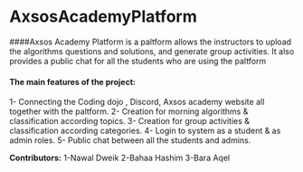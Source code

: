 # AxsosAcademyPlatform
####Axsos Academy Platform is a paltform allows the instructors to upload the algorithms questions and solutions, and generate group activities.
It also provides a public chat for all the students who are  using the paltform
#### The main features of the project:
1- Connecting the Coding dojo , Discord, Axsos academy website all together with the paltform.
2- Creation for morning algorithms & classification according topics.
3- Creation for group activities & classification according categories.
4- Login to system as a student & as admin roles.
5- Public chat between all the students and admins.

**Contributors:**
1-Nawal Dweik
2-Bahaa Hashim
3-Bara Aqel 
